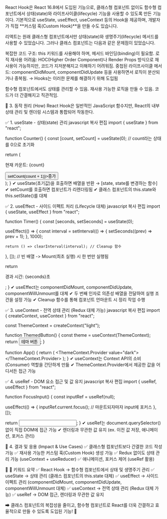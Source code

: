 React Hook은 React 16.8에서 도입된 기능으로, 클래스형 컴포넌트 없이도 함수형 컴포넌트에서 상태(state)와 라이프사이클(lifecycle) 기능을 사용할 수 있도록 만든 기능이다.
기본적으로 useState, useEffect, useContext 등의 Hook을 제공하며, 개발자가 직접 **커스텀 훅(Custom Hook)**을 만들 수도 있습니다.

리액트는 원래 클래스형 컴포넌트에서만 상태(state)와 생명주기(lifecycle) 메서드를 사용할 수 있었습니다.
그러나 클래스 컴포넌트는 다음과 같은 문제점이 있었습니다.

복잡한 코드 구조: this 키워드를 사용해야 하며, 메서드 바인딩(binding)이 필요함.
로직 재사용 어려움: HOC(Higher Order Component)나 Render Props 방식으로 재사용이 가능하지만, 코드가 지저분해지고 이해하기 어려워짐.
중첩된 라이프사이클 메서드: componentDidMount, componentDidUpdate 등을 사용하면서 로직이 분산되거나 중복됨.
→ Hooks는 이러한 문제를 해결하기 위해 도입됨

함수형 컴포넌트에서도 상태를 관리할 수 있음.
재사용 가능한 로직을 만들 수 있음.
코드가 더 간결해지고 직관적임.

📌 3. 동작 원리 (How)
React Hook은 일반적인 JavaScript 함수지만, React의 내부 상태 관리 및 렌더링 시스템과 통합되어 작동한다.

✅ 1. useState - 상태(state) 관리
javascript
복사
편집
import { useState } from "react";

function Counter() {
const [count, setCount] = useState(0); // count라는 상태를 0으로 초기화

return (

<div>
<p>현재 카운트: {count}</p>
<button onClick={() => setCount(count + 1)}>증가</button>
</div>
);
}
✔ useState(초기값)을 호출하면 배열을 반환 → [state, state를 변경하는 함수]
✔ setCount를 호출하면 컴포넌트가 리렌더링됨
✔ 클래스 컴포넌트의 this.state와 this.setState()를 대체

✅ 2. useEffect - 사이드 이펙트 처리 (Lifecycle 대체)
javascript
복사
편집
import { useState, useEffect } from "react";

function Timer() {
const [seconds, setSeconds] = useState(0);

useEffect(() => {
const interval = setInterval(() => {
setSeconds((prev) => prev + 1);
}, 1000);

    return () => clearInterval(interval); // Cleanup 함수

}, []); // 빈 배열 -> Mount(최초 실행) 시 한 번만 실행됨

return <p>경과 시간: {seconds}초</p>;
}
✔ useEffect는 componentDidMount, componentDidUpdate, componentWillUnmount를 대체
✔ 두 번째 인자로 의존성 배열을 전달하여 실행 조건을 설정 가능
✔ Cleanup 함수를 통해 컴포넌트 언마운트 시 정리 작업 수행

✅ 3. useContext - 전역 상태 관리 (Redux 대체 가능)
javascript
복사
편집
import { createContext, useContext } from "react";

const ThemeContext = createContext("light");

function ThemedButton() {
const theme = useContext(ThemeContext);
return <button className={theme}>테마 버튼</button>;
}

function App() {
return (
<ThemeContext.Provider value="dark">
<ThemedButton />
</ThemeContext.Provider>
);
}
✔ useContext는 Context API의 소비(Consumer) 역할을 간단하게 만듦
✔ ThemeContext.Provider에서 제공한 값을 어디서든 접근 가능

✅ 4. useRef - DOM 요소 접근 및 값 유지
javascript
복사
편집
import { useRef, useEffect } from "react";

function FocusInput() {
const inputRef = useRef(null);

useEffect(() => {
inputRef.current.focus(); // 마운트되자마자 input에 포커스
}, []);

return <input ref={inputRef} type="text" />;
}
✔ useRef는 document.querySelector() 없이 직접 DOM에 접근 가능
✔ 렌더링과 무관한 값 유지 (ex. 이전 값 저장, 애니메이션, 포커스 관리)

📌 4. 결과 및 응용 (Impact & Use Cases)
✅ 클래스형 컴포넌트보다 간결한 코드 작성 가능
✅ 재사용 가능한 커스텀 훅(Custom Hook) 생성 가능
✅ Redux 없이도 상태 관리 가능 (useContext + useReducer)
✅ 애니메이션, 포커스 제어 (useRef 활용)

📌 🔑 키워드 요약
✅ React Hook → 함수형 컴포넌트에서 상태 및 생명주기 관리
✅ useState → 상태 관리 (클래스 컴포넌트의 this.state 대체)
✅ useEffect → 사이드 이펙트 관리 (componentDidMount, componentDidUpdate, componentWillUnmount 대체)
✅ useContext → 전역 상태 관리 (Redux 대체 가능)
✅ useRef → DOM 접근, 렌더링과 무관한 값 유지

➡ 클래스 컴포넌트의 복잡성을 줄이고, 함수형 컴포넌트로 React를 더욱 간결하고 효율적으로 만들 수 있도록 도입된 기능! 🚀

